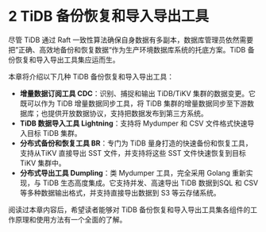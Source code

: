 # 2 TiDB 备份恢复和导入导出工具

尽管 TiDB 通过 Raft 一致性算法确保自身数据有多副本，数据库管理员依然需要把”正确、高效地备份和恢复数据“作为生产环境数据库系统的托底方案。TiDB 备份恢复和导入导出工具集应运而生。

本章将介绍以下几种 TiDB 备份恢复和导入导出工具：
- **增量数据订阅工具 CDC**：识别、捕捉和输出 TiDB/TiKV 集群的数据变更。它既可以作为 TiDB 增量数据同步工具，将 TiDB 集群的增量数据同步至下游数据库；也提供开放数据协议，支持把数据发布到第三方系统。
- **TiDB 数据导入工具 Lightning**：支持将 Mydumper 和 CSV 文件格式快速导入目标 TiDB 集群。
- **分布式备份和恢复工具 BR**：专门为 TiDB 量身打造的快速备份和恢复工具，支持从TiKV 直接导出 SST 文件，并支持将这些 SST 文件快速恢复到目标 TiKV 集群中。
- **分布式导出工具 Dumpling**：类 Mydumper 工具，完全采用 Golang 重新实现，与 TiDB 生态高度集成。它支持并发、高速导出 TiDB 数据到SQL 和 CSV 等多种数据输出格式，并支持直接导出数据到 S3 等云存储系统。 

阅读过本章内容后，希望读者能够对 TiDB 备份恢复和导入导出工具集各组件的工作原理和使用方法有一个全面的了解。

